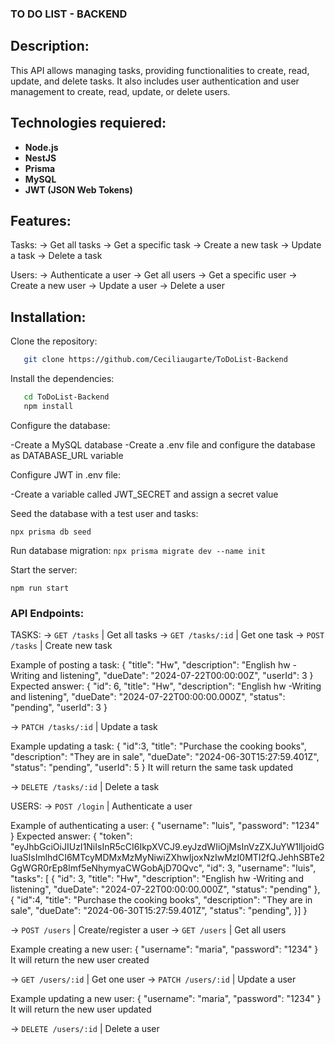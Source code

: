 ### TO DO LIST - BACKEND

## Description:

This API allows managing tasks, providing functionalities to create, read, update, and delete tasks. It also includes user authentication and user management to create, read, update, or delete users.

## Technologies requiered:

- **Node.js**
- **NestJS**
- **Prisma**
- **MySQL**
- **JWT (JSON Web Tokens)**

## Features:

Tasks:
-> Get all tasks
-> Get a specific task
-> Create a new task
-> Update a task
-> Delete a task

Users:
-> Authenticate a user
-> Get all users
-> Get a specific user
-> Create a new user
-> Update a user
-> Delete a user

## Installation:

Clone the repository:

```bash
   git clone https://github.com/Ceciliaugarte/ToDoList-Backend
```

Install the dependencies:

```bash
   cd ToDoList-Backend
   npm install
```

Configure the database:

-Create a MySQL database
-Create a .env file and configure the database as DATABASE_URL variable

Configure JWT in .env file:

-Create a variable called JWT_SECRET and assign a secret value

Seed the database with a test user and tasks:

`npx prisma db seed`

Run database migration:
`npx prisma migrate dev --name init`

Start the server:

`npm run start`

### API Endpoints:

TASKS:
-> `GET /tasks` | Get all tasks
-> `GET /tasks/:id` | Get one task
-> `POST /tasks` | Create new task

Example of posting a task:
{
"title": "Hw",
"description": "English hw -Writing and listening",
"dueDate": "2024-07-22T00:00:00Z",
"userId": 3
}
Expected answer:
{
"id": 6,
"title": "Hw",
"description": "English hw -Writing and listening",
"dueDate": "2024-07-22T00:00:00.000Z",
"status": "pending",
"userId": 3
}

-> `PATCH /tasks/:id` | Update a task

Example updating a task:
{
"id":3,
"title": "Purchase the cooking books",
"description": "They are in sale",
"dueDate": "2024-06-30T15:27:59.401Z",
"status": "pending",
"userId": 5
}
It will return the same task updated

-> `DELETE /tasks/:id` | Delete a task

USERS:
-> `POST /login` | Authenticate a user

Example of authenticating a user:
{
"username": "luis",
"password": "1234"
}
Expected answer:
{
"token": "eyJhbGciOiJIUzI1NiIsInR5cCI6IkpXVCJ9.eyJzdWIiOjMsInVzZXJuYW1lIjoidGluaSIsImlhdCI6MTcyMDMxMzMyNiwiZXhwIjoxNzIwMzI0MTI2fQ.JehhSBTe2GgWGR0rEp8lmf5eNhymyaCWGobAjD70Qvc",
"id": 3,
"username": "luis",
"tasks": [
{
"id": 3,
"title": "Hw",
"description": "English hw -Writing and listening",
"dueDate": "2024-07-22T00:00:00.000Z",
"status": "pending"
},
{
"id":4,
"title": "Purchase the cooking books",
"description": "They are in sale",
"dueDate": "2024-06-30T15:27:59.401Z",
"status": "pending",
}]
}

-> `POST /users` | Create/register a user
-> `GET /users` | Get all users

Example creating a new user:
{
"username": "maria",
"password": "1234"
}
It will return the new user created

-> `GET /users/:id` | Get one user
-> `PATCH /users/:id` | Update a user

Example updating a new user:
{
"username": "maria",
"password": "1234"
}
It will return the new user updated

-> `DELETE /users/:id` | Delete a user
